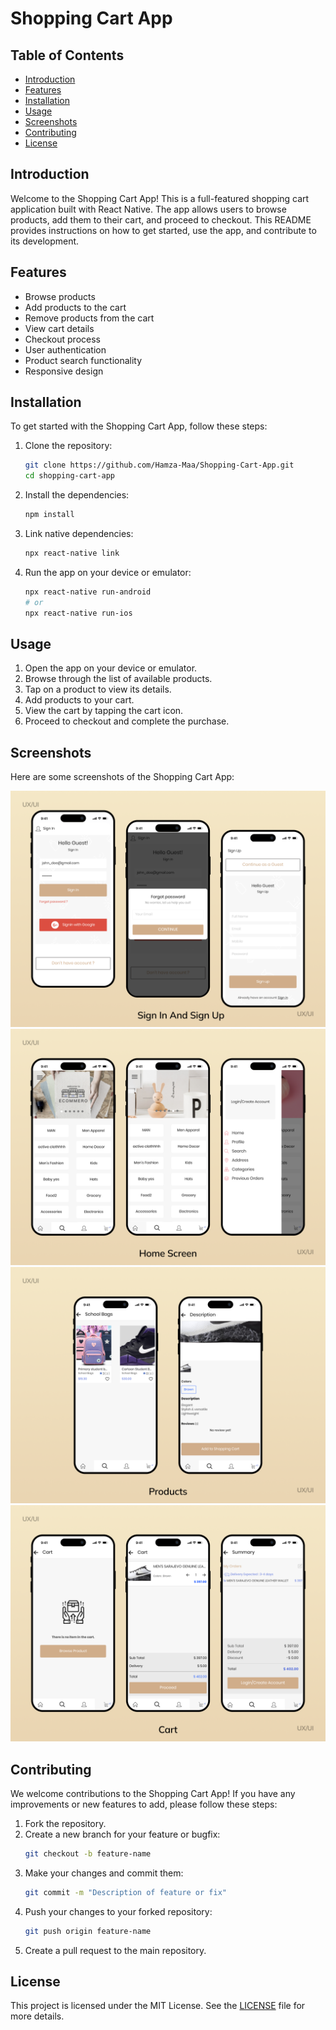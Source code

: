 # Shopping Cart App

## Table of Contents

- [Introduction](#introduction)
- [Features](#features)
- [Installation](#installation)
- [Usage](#usage)
- [Screenshots](#screenshots)
- [Contributing](#contributing)
- [License](#license)

## Introduction

Welcome to the Shopping Cart App! This is a full-featured shopping cart application built with React Native. The app allows users to browse products, add them to their cart, and proceed to checkout. This README provides instructions on how to get started, use the app, and contribute to its development.

## Features

- Browse products
- Add products to the cart
- Remove products from the cart
- View cart details
- Checkout process
- User authentication
- Product search functionality
- Responsive design

## Installation

To get started with the Shopping Cart App, follow these steps:

1. Clone the repository:
    ```bash
    git clone https://github.com/Hamza-Maa/Shopping-Cart-App.git
    cd shopping-cart-app
    ```

2. Install the dependencies:
    ```bash
    npm install
    ```

3. Link native dependencies:
    ```bash
    npx react-native link
    ```

4. Run the app on your device or emulator:
    ```bash
    npx react-native run-android
    # or
    npx react-native run-ios
    ```

## Usage

1. Open the app on your device or emulator.
2. Browse through the list of available products.
3. Tap on a product to view its details.
4. Add products to your cart.
5. View the cart by tapping the cart icon.
6. Proceed to checkout and complete the purchase.

## Screenshots
Here are some screenshots of the Shopping Cart App:
<p align="center">
  <img src="Screenshots/login.png" />
  <img src="Screenshots/Homescreen.png"/>
  <img src="Screenshots/products.png"/>
  <img src="Screenshots/cart.png"/>
</p>

## Contributing

We welcome contributions to the Shopping Cart App! If you have any improvements or new features to add, please follow these steps:

1. Fork the repository.
2. Create a new branch for your feature or bugfix:
    ```bash
    git checkout -b feature-name
    ```
3. Make your changes and commit them:
    ```bash
    git commit -m "Description of feature or fix"
    ```
4. Push your changes to your forked repository:
    ```bash
    git push origin feature-name
    ```
5. Create a pull request to the main repository.

## License

This project is licensed under the MIT License. See the [LICENSE](LICENSE) file for more details.
